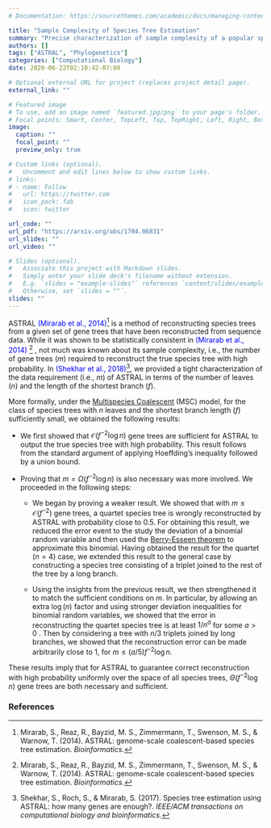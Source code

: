 ```yaml
---
# Documentation: https://sourcethemes.com/academic/docs/managing-content/

title: "Sample Complexity of Species Tree Estimation"
summary: "Precise characterization of sample complexity of a popular species tree reconstruction algorithm - ASTRAL"
authors: []
tags: ["ASTRAL", "Phylogenetics"]
categories: ["Computational Biology"]
date: 2020-06-22T02:10:42-07:00

# Optional external URL for project (replaces project detail page).
external_link: ""

# Featured image
# To use, add an image named `featured.jpg/png` to your page's folder.
# Focal points: Smart, Center, TopLeft, Top, TopRight, Left, Right, BottomLeft, Bottom, BottomRight.
image:
  caption: ""
  focal_point: ""
  preview_only: true

# Custom links (optional).
#   Uncomment and edit lines below to show custom links.
# links:
# - name: Follow
#   url: https://twitter.com
#   icon_pack: fab
#   icon: twitter

url_code: ""
url_pdf: "https://arxiv.org/abs/1704.06831"
url_slides: ""
url_video: ""

# Slides (optional).
#   Associate this project with Markdown slides.
#   Simply enter your slide deck's filename without extension.
#   E.g. `slides = "example-slides"` references `content/slides/example-slides.md`.
#   Otherwise, set `slides = ""`.
slides: ""
---
```



ASTRAL <span style="color:blue"> (Mirarab et al., 2014)[^mirarab] </span> is a method of reconstructing species trees from a given set of gene trees that have been reconstructed from sequence data. While it was shown to be statistically consistent in <span style="color:blue"> (Mirarab et al., 2014) [^mirarab] </span>, not much was known about its sample complexity, i.e., the number of gene trees ($m$) required to reconstruct the true species tree with high probability. In <span style="color:blue">(Shekhar et al., 2018)[^shekhar2018]</span>, we provided a tight characterization of the data requirement (i.e., $m$) of ASTRAL in terms of the number of leaves ($n$) and the length of the shortest branch ($f$).

More formally, under the [Multispecies Coalescent](https://en.wikipedia.org/wiki/Multispecies_coalescent_process) (MSC) model, for the class of species trees with $n$ leaves and the shortest branch length ($f$) sufficiently small,  we obtained the following results:

* We first showed that $\mathcal{O} \left( f^{-2} \log n \right)$ gene trees are sufficient for ASTRAL to output the true species tree with high probability. This result follows from the standard argument of applying Hoeffding’s inequality followed by a union bound. 
* Proving that $m= \Omega\left ( f^{-2} \log n \right)$ is also necessary was more involved. We proceeded in the following steps: 

    * We began by proving a weaker result. We showed that with $m \leq \mathcal{O} \left (f^{-2}\right)$ gene trees, a quartet species tree is wrongly reconstructed by ASTRAL with probability close to 0.5. For obtaining this result, we reduced the error event to the study the deviation of a binomial random variable and then used the [Berry-Esseen theorem](https://en.wikipedia.org/wiki/Berry%E2%80%93Esseen_theorem) to approximate this binomial. Having obtained the result for the quartet ($n=4$) case, we extended this result to the general case by constructing a species tree consisting of a triplet joined to the rest of the tree by a long branch.  

    * Using the insights from the previous result, we then strengthened it to match the sufficient conditions on $m$. In particular, by allowing an extra  $\log(n)$ factor and using stronger deviation inequalities for binomial random variables, we showed that the error in reconstructing the quartet species tree is at least $1/n^{a}$  for some $a>0$ . Then by considering a tree with $n/3$ triplets joined by long branches, we showed that the reconstruction error can be made arbitrarily close to $1$, for $m \leq (a/5)f^{-2} \log n$. 

These results imply that for ASTRAL to guarantee correct reconstruction with high probability uniformly over the space of all species trees, $\Theta\left(f^{-2}\log n\right)$ gene trees are both necessary and sufficient.

### References

[^mirarab]: Mirarab, S., Reaz, R., Bayzid, M. S., Zimmermann, T., Swenson, M. S., & Warnow, T. (2014). ASTRAL: genome-scale coalescent-based species tree estimation. _Bioinformatics_.

[^shekhar2018]: Shekhar, S., Roch, S., & Mirarab, S. (2017). Species tree estimation using ASTRAL: how many genes are enough?. _IEEE/ACM transactions on computational biology and bioinformatics_.







